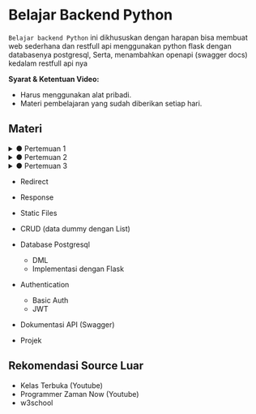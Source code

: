 # Belajar Backend Python
``Belajar backend Python``  ini dikhususkan dengan harapan bisa membuat web sederhana dan restfull api menggunakan python flask dengan databasenya postgresql, Serta, menambahkan openapi (swagger docs) kedalam restfull api nya


**Syarat & Ketentuan Video:**
- Harus menggunakan alat pribadi.
- Materi pembelajaran yang sudah diberikan setiap hari.

## Materi

<details>
    <summary> ● Pertemuan 1</summary>

- [Python Dasar](./pertemuan_01/README.md)
  1. Tipe Data
  2. Variabel
  3. Komentar
  4. Aritmatika
  5. Perbandingan
  6. Percabangan (IF/Else)
  7. Perulangan

</details>


<details>
    <summary> ● Pertemuan 2</summary>

- [Python Lanjutan](./pertemuan_02/README.md)
  1. [Fungsi](./pertemuan_02/1_fungsi.py)
      1.  Pengenalan Fungsi
      2.  Definisi Fungsi
      3.  Parameter dan Argumen
      4.  Nilai Kembalian

  2. [Modul](./pertemuan_02/2_module.py)
      1.  Apa itu Modul?
      2.  Membuat Modul
      3.  Mengimpor Modul
      4.  menggunakan Alias

</details>

<details>
    <summary> ● Pertemuan 3</summary>

- [Python Flask (Web + RESTful API)](./pertemuan_03/README.md)
  1.  [Routing](./pertemuan_03/app.py)
  2.  [Templating (Jinja)](./pertemuan_03/template/jinja.html)

</details>


  - Redirect
  - Response
  - Static Files
  - CRUD (data dummy dengan List)





- Database Postgresql
  - DML
  - Implementasi dengan Flask
- Authentication
  - Basic Auth
  - JWT
- Dokumentasi API (Swagger)
- Projek

## Rekomendasi Source Luar
- Kelas Terbuka (Youtube)
- Programmer Zaman Now (Youtube)
- w3school
